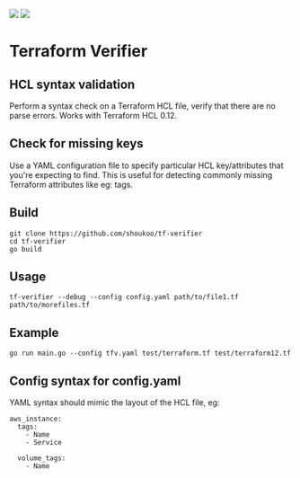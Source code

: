 <img src="https://github.com/shoukoo/tf-verifier/workflows/Build%20on%20Push/badge.svg" class="image mod-full-width" /> <img src="https://img.shields.io/github/v/release/shoukoo/tf-verifier?sort=semver" class="image mod-full-width" />

# Terraform Verifier


## HCL syntax validation

Perform a syntax check on a Terraform HCL file, verify that
there are no parse errors. Works with Terraform HCL 0.12.


## Check for missing keys

Use a YAML configuration file to specify particular HCL key/attributes
that you're expecting to find. This is useful for detecting
commonly missing Terraform attributes like eg: tags.


## Build

```
git clone https://github.com/shoukoo/tf-verifier
cd tf-verifier
go build
```


## Usage

```
tf-verifier --debug --config config.yaml path/to/file1.tf path/to/morefiles.tf
```

## Example
```
go run main.go --config tfv.yaml test/terraform.tf test/terraform12.tf
```


## Config syntax for config.yaml

YAML syntax should mimic the layout of the HCL file, eg:

```
aws_instance:
  tags:
    - Name
    - Service

  volume_tags:
    - Name
```
